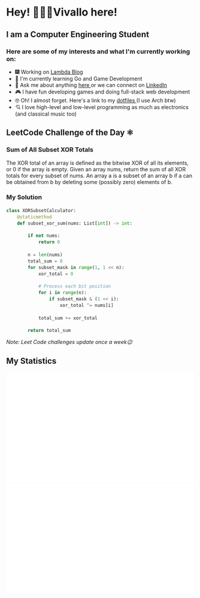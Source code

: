 #  Hey! 🙋🏻‍♂️Vivallo here!

##  I am a Computer Engineering Student

###  Here are some of my interests and what I'm currently working on:

  * 🎆 Working on [ Lambda Blog ](https://lambdablog.com)
  * 🌱 I'm currently learning Go and Game Development 
  * 💭 Ask me about anything [ here ](https://github.com/Vivallo04/Vivallo04/issues/new) or we can connect on [ LinkedIn ](https://bit.ly/3zm1YjA)
  * 🎮 I have fun developing games and doing full-stack web development 
  * 🤓 Oh! I almost forget. Here's a link to my [ dotfiles ](https://github.com/Vivallo04/dotfiles) (I use Arch btw) 
  * 💘 I love high-level and low-level programming as much as electronics (and classical music too) 

##  LeetCode Challenge of the Day ⚛

###  Sum of All Subset XOR Totals

The XOR total of an array is defined as the bitwise XOR of all its elements,
or 0 if the array is empty. Given an array nums, return the sum of all XOR
totals for every subset of nums. An array a is a subset of an array b if a can
be obtained from b by deleting some (possibly zero) elements of b.

###  My Solution
```python
class XORSubsetCalculator:
    @staticmethod
    def subset_xor_sum(nums: List[int]) -> int:

        if not nums:
            return 0
            
        n = len(nums)
        total_sum = 0
        for subset_mask in range(1, 1 << n):
            xor_total = 0
            
            # Process each bit position
            for i in range(n):
                if subset_mask & (1 << i):
                    xor_total ^= nums[i]
            
            total_sum += xor_total
            
        return total_sum
```


_Note: Leet Code challenges update once a week😉_

##  My Statistics

![](https://github.com/Vivallo04/stats/blob/master/generated/overview.svg)
![](https://github.com/Vivallo04/stats/blob/master/generated/languages.svg)

